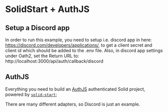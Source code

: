 # SolidStart + AuthJS

## Setup a Discord app

In order to run this example, you need to setup i.e. discord app in here: https://discord.com/developers/applications/, to get a client secret and client id which should be added to the .env file. Also, in discord app settings under Oath2, set the Return URL to: http://localhost:3000/api/auth/callback/discord

## AuthJS

Everything you need to build an [AuthJS](https://authjs.dev/) authenticated Solid project, powered by [`solid-start`](https://start.solidjs.com);


There are many different adapters, so Discord is just an example.
